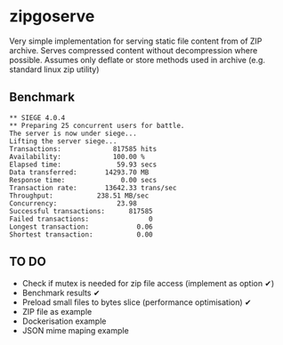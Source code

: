 # zipgoserve
Very simple implementation for serving static file content from of ZIP archive. 
Serves compressed content without decompression where possible.
Assumes only deflate or store methods used in archive (e.g. standard linux zip utility)

## Benchmark
````
** SIEGE 4.0.4
** Preparing 25 concurrent users for battle.
The server is now under siege...
Lifting the server siege...
Transactions:		      817585 hits
Availability:		      100.00 %
Elapsed time:		       59.93 secs
Data transferred:	    14293.70 MB
Response time:		        0.00 secs
Transaction rate:	    13642.33 trans/sec
Throughput:		      238.51 MB/sec
Concurrency:		       23.98
Successful transactions:      817585
Failed transactions:	           0
Longest transaction:	        0.06
Shortest transaction:	        0.00
````


## TO DO
 - Check if mutex is needed for zip file access (implement as option  ✔)
 - Benchmark results  ✔
 - Preload small files to bytes slice (performance optimisation)  ✔
 - ZIP file as example
 - Dockerisation example
 - JSON mime maping example